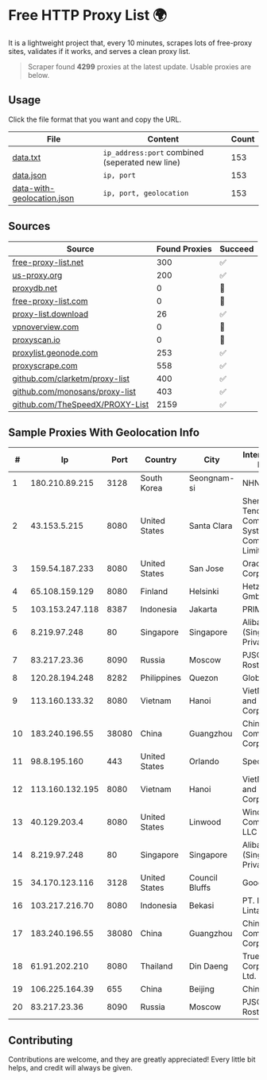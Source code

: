 
# Free HTTP Proxy List 🌍

It is a lightweight project that, every 10 minutes, scrapes lots of free-proxy sites, validates if it works, and serves a clean proxy list.


> Scraper found **4299** proxies at the latest update. Usable proxies are below.

## Usage

Click the file format that you want and copy the URL.


|File|Content|Count|
|----|-------|-----|
|[data.txt](https://raw.githubusercontent.com/themiralay/Proxy-List-World/master/data.txt)|`ip_address:port` combined (seperated new line)|153|
|[data.json](https://raw.githubusercontent.com/themiralay/Proxy-List-World/master/data.json)|`ip, port`|153|
|[data-with-geolocation.json](https://raw.githubusercontent.com/themiralay/Proxy-List-World/master/data-with-geolocation.json)|`ip, port, geolocation`|153|

## Sources

|Source|Found Proxies|Succeed|
|------|-------------|-------|
|[free-proxy-list.net](https://free-proxy-list.net)|300|✅|
|[us-proxy.org](https://www.us-proxy.org)|200|✅|
|[proxydb.net](http://proxydb.net)|0|🚫|
|[free-proxy-list.com](https://free-proxy-list.com/?page=&port=&type%5B%5D=http&type%5B%5D=https&up_time=0&search=Search)|0|🚫|
|[proxy-list.download](https://www.proxy-list.download/HTTP)|26|✅|
|[vpnoverview.com](https://vpnoverview.com/privacy/anonymous-browsing/free-proxy-servers)|0|🚫|
|[proxyscan.io](https://www.proxyscan.io)|0|🚫|
|[proxylist.geonode.com](https://proxylist.geonode.com/api/proxy-list?limit=300&page=1&sort_by=lastChecked&sort_type=desc&protocols=http,https)|253|✅|
|[proxyscrape.com](https://api.proxyscrape.com/v2/?request=displayproxies&protocol=http&timeout=10000&country=all&ssl=all&anonymity=all)|558|✅|
|[github.com/clarketm/proxy-list](https://raw.githubusercontent.com/clarketm/proxy-list/master/proxy-list-raw.txt)|400|✅|
|[github.com/monosans/proxy-list](https://raw.githubusercontent.com/monosans/proxy-list/main/proxies/http.txt)|403|✅|
|[github.com/TheSpeedX/PROXY-List](https://raw.githubusercontent.com/TheSpeedX/PROXY-List/master/http.txt)|2159|✅|


## Sample Proxies With Geolocation Info

|#|Ip|Port|Country|City|Internet Service Provider|
|-|--|----|-------|----|-------------------------|
|1|180.210.89.215|3128|South Korea|Seongnam-si|NHNCLOUD|
|2|43.153.5.215|8080|United States|Santa Clara|Shenzhen Tencent Computer Systems Company Limited|
|3|159.54.187.233|8080|United States|San Jose|Oracle Corporation|
|4|65.108.159.129|8080|Finland|Helsinki|Hetzner Online GmbH|
|5|103.153.247.118|8387|Indonesia|Jakarta|PRIMAHOME|
|6|8.219.97.248|80|Singapore|Singapore|Alibaba Cloud (Singapore) Private Limited|
|7|83.217.23.36|8090|Russia|Moscow|PJSC Rostelecom|
|8|120.28.194.248|8282|Philippines|Quezon|Globe Telecom|
|9|113.160.133.32|8080|Vietnam|Hanoi|VietNam Post and Telecom Corporation|
|10|183.240.196.55|38080|China|Guangzhou|China Mobile Communications Corporation|
|11|98.8.195.160|443|United States|Orlando|Spectrum|
|12|113.160.132.195|8080|Vietnam|Hanoi|VietNam Post and Telecom Corporation|
|13|40.129.203.4|8080|United States|Linwood|Windstream Communications LLC|
|14|8.219.97.248|80|Singapore|Singapore|Alibaba Cloud (Singapore) Private Limited|
|15|34.170.123.116|3128|United States|Council Bluffs|Google LLC|
|16|103.217.216.70|8080|Indonesia|Bekasi|PT. Infotama Lintas Global|
|17|183.240.196.55|38080|China|Guangzhou|China Mobile Communications Corporation|
|18|61.91.202.210|8080|Thailand|Din Daeng|True Internet Corporation CO. Ltd.|
|19|106.225.164.39|655|China|Beijing|China Telecom|
|20|83.217.23.36|8090|Russia|Moscow|PJSC Rostelecom|



## Contributing

Contributions are welcome, and they are greatly appreciated! Every
little bit helps, and credit will always be given.

